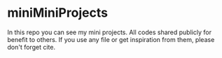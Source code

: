 # miniMiniProjects
In this repo you can see my mini projects. All codes shared publicly for benefit to others. If you use any file or get inspiration from them, please don't forget cite.
